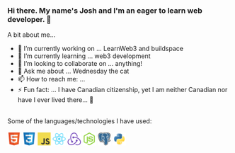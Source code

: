 ### Hi there. My name's Josh and I'm an eager to learn web developer. 👋

A bit about me...

- 🔭 I’m currently working on ... LearnWeb3 and buildspace
- 🌱 I’m currently learning ... web3 development
- 👯 I’m looking to collaborate on ... anything!
- 💬 Ask me about ... Wednesday the cat
- 📫 How to reach me: ... <a href="mailto:joshuascan@gmail.com" target="_blank"><img align="center" src="https://camo.githubusercontent.com/713d21f1a68717de5374e255fa438393e9978c7937971a18d198947b04bf86f1/68747470733a2f2f696d672e736869656c64732e696f2f62616467652f2d474d41494c2d4431343833363f7374796c653d666c6174266c6f676f3d676d61696c266c6f676f436f6c6f723d7768697465" alt="" height="20" /></a> <a href="https://www.linkedin.com/in/jscanlan/" target="_blank"><img align="center" src="https://camo.githubusercontent.com/499f2dc9be86e016f5e11f560016c1a428c3abe5b100c98e75956d63215ddf7b/68747470733a2f2f696d672e736869656c64732e696f2f62616467652f2d4c494e4b4544494e2d3030373742353f7374796c653d666c6174266c6f676f3d6c696e6b6564696e266c6f676f436f6c6f723d7768697465" alt="" height="20" /></a>
- ⚡ Fun fact: ... I have Canadian citizenship, yet I am neither Canadian nor have I ever lived there... 🤯
<br>
Some of the languages/technologies I have used:<br>
<br>
<code><img height="30" src="https://raw.githubusercontent.com/devicons/devicon/2ae2a900d2f041da66e950e4d48052658d850630/icons/html5/html5-original.svg"></code>
<code><img height="30" src="https://raw.githubusercontent.com/devicons/devicon/2ae2a900d2f041da66e950e4d48052658d850630/icons/css3/css3-original.svg"></code>
<code><img height="30" src="https://raw.githubusercontent.com/devicons/devicon/2ae2a900d2f041da66e950e4d48052658d850630/icons/javascript/javascript-original.svg"></code>
<code><img height="30" src="https://raw.githubusercontent.com/devicons/devicon/2ae2a900d2f041da66e950e4d48052658d850630/icons/react/react-original.svg"></code>
<code><img height="30" src="https://raw.githubusercontent.com/devicons/devicon/2ae2a900d2f041da66e950e4d48052658d850630/icons/redux/redux-original.svg"></code>
<code><img height="30" src="https://raw.githubusercontent.com/devicons/devicon/2ae2a900d2f041da66e950e4d48052658d850630/icons/nodejs/nodejs-original.svg"></code>
<code><img height="30" src="https://raw.githubusercontent.com/devicons/devicon/2ae2a900d2f041da66e950e4d48052658d850630/icons/postgresql/postgresql-original.svg"></code>
<code><img height="30" src="https://raw.githubusercontent.com/devicons/devicon/2ae2a900d2f041da66e950e4d48052658d850630/icons/python/python-original.svg"></code>
